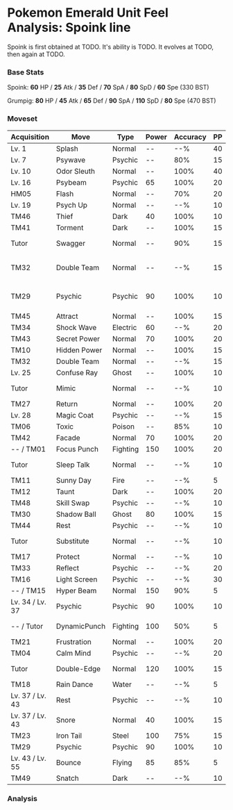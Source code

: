 # Pokemon Emerald Unit Feel Analysis: Spoink line

Spoink is first obtained at TODO. It's ability is TODO. It evolves at TODO, then again at TODO.

### Base Stats

Spoink: **60** HP / **25** Atk / **35** Def / **70** SpA / **80** SpD / **60** Spe (330 BST)

Grumpig: **80** HP / **45** Atk / **65** Def / **90** SpA / **110** SpD / **80** Spe (470 BST)

### Moveset

|Acquisition    |Move        |Type    |Power|Accuracy|PP |Notes                    |
|---            |---         |---     |---  |---     |---|---                      |
|Lv. 1          |Splash      |Normal  |--   |--%     |40 |                         |
|Lv. 7          |Psywave     |Psychic |--   |80%     |15 |                         |
|Lv. 10         |Odor Sleuth |Normal  |--   |100%    |40 |                         |
|Lv. 16         |Psybeam     |Psychic |65   |100%    |20 |                         |
|HM05           |Flash       |Normal  |--   |70%     |20 |                         |
|Lv. 19         |Psych Up    |Normal  |--   |--%     |10 |                         |
|TM46           |Thief       |Dark    |40   |100%    |10 |                         |
|TM41           |Torment     |Dark    |--   |100%    |15 |                         |
|Tutor          |Swagger     |Normal  |--   |90%     |15 |Emerald only             |
|TM32           |Double Team |Normal  |--   |--%     |15 |Buy at Game Corner       |
|TM29           |Psychic     |Psychic |90   |100%    |10 |Buy at Game Corner       |
|TM45           |Attract     |Normal  |--   |100%    |15 |                         |
|TM34           |Shock Wave  |Electric|60   |--%     |20 |                         |
|TM43           |Secret Power|Normal  |70   |100%    |20 |                         |
|TM10           |Hidden Power|Normal  |--   |100%    |15 |                         |
|TM32           |Double Team |Normal  |--   |--%     |15 |                         |
|Lv. 25         |Confuse Ray |Ghost   |--   |100%    |10 |                         |
|Tutor          |Mimic       |Normal  |--   |--%     |10 |Emerald only             |
|TM27           |Return      |Normal  |--   |100%    |20 |                         |
|Lv. 28         |Magic Coat  |Psychic |--   |--%     |15 |                         |
|TM06           |Toxic       |Poison  |--   |85%     |10 |                         |
|TM42           |Facade      |Normal  |70   |100%    |20 |                         |
|-- / TM01      |Focus Punch |Fighting|150  |100%    |20 |                         |
|Tutor          |Sleep Talk  |Normal  |--   |--%     |10 |Emerald only             |
|TM11           |Sunny Day   |Fire    |--   |--%     |5  |                         |
|TM12           |Taunt       |Dark    |--   |100%    |20 |                         |
|TM48           |Skill Swap  |Psychic |--   |--%     |10 |                         |
|TM30           |Shadow Ball |Ghost   |80   |100%    |15 |                         |
|TM44           |Rest        |Psychic |--   |--%     |10 |                         |
|Tutor          |Substitute  |Normal  |--   |--%     |10 |Emerald only             |
|TM17           |Protect     |Normal  |--   |--%     |10 |                         |
|TM33           |Reflect     |Psychic |--   |--%     |20 |                         |
|TM16           |Light Screen|Psychic |--   |--%     |30 |                         |
|-- / TM15      |Hyper Beam  |Normal  |150  |90%     |5  |                         |
|Lv. 34 / Lv. 37|Psychic     |Psychic |90   |100%    |10 |                         |
|-- / Tutor     |DynamicPunch|Fighting|100  |50%     |5  |Emerald only             |
|TM21           |Frustration |Normal  |--   |100%    |20 |                         |
|TM04           |Calm Mind   |Psychic |--   |--%     |20 |                         |
|Tutor          |Double-Edge |Normal  |120  |100%    |15 |Emerald only             |
|TM18           |Rain Dance  |Water   |--   |--%     |5  |                         |
|Lv. 37 / Lv. 43|Rest        |Psychic |--   |--%     |10 |                         |
|Lv. 37 / Lv. 43|Snore       |Normal  |40   |100%    |15 |                         |
|TM23           |Iron Tail   |Steel   |100  |75%     |15 |                         |
|TM29           |Psychic     |Psychic |90   |100%    |10 |                         |
|Lv. 43 / Lv. 55|Bounce      |Flying  |85   |85%     |5  |                         |
|TM49           |Snatch      |Dark    |--   |--%     |10 |                         |

### Analysis